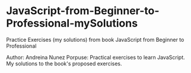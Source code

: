 # JavaScript-from-Beginner-to-Professional-mySolutions
Practice Exercises (my solutions) from book JavaScript from Beginner to Professional

Author: Andreina Nunez
Porpuse: Practical exercises to learn JavaScript. My solutions to the book's proposed exercises.
